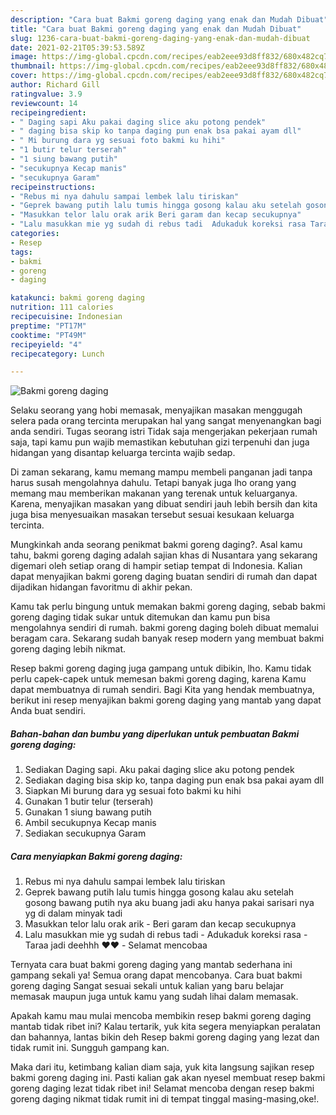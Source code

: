 ```yaml
---
description: "Cara buat Bakmi goreng daging yang enak dan Mudah Dibuat"
title: "Cara buat Bakmi goreng daging yang enak dan Mudah Dibuat"
slug: 1236-cara-buat-bakmi-goreng-daging-yang-enak-dan-mudah-dibuat
date: 2021-02-21T05:39:53.589Z
image: https://img-global.cpcdn.com/recipes/eab2eee93d8ff832/680x482cq70/bakmi-goreng-daging-foto-resep-utama.jpg
thumbnail: https://img-global.cpcdn.com/recipes/eab2eee93d8ff832/680x482cq70/bakmi-goreng-daging-foto-resep-utama.jpg
cover: https://img-global.cpcdn.com/recipes/eab2eee93d8ff832/680x482cq70/bakmi-goreng-daging-foto-resep-utama.jpg
author: Richard Gill
ratingvalue: 3.9
reviewcount: 14
recipeingredient:
- " Daging sapi Aku pakai daging slice aku potong pendek"
- " daging bisa skip ko tanpa daging pun enak bsa pakai ayam dll"
- " Mi burung dara yg sesuai foto bakmi ku hihi"
- "1 butir telur terserah"
- "1 siung bawang putih"
- "secukupnya Kecap manis"
- "secukupnya Garam"
recipeinstructions:
- "Rebus mi nya dahulu sampai lembek lalu tiriskan"
- "Geprek bawang putih lalu tumis hingga gosong kalau aku setelah gosong bawang putih nya aku buang jadi aku hanya pakai sarisari nya yg di dalam minyak tadi"
- "Masukkan telor lalu orak arik Beri garam dan kecap secukupnya"
- "Lalu masukkan mie yg sudah di rebus tadi  Adukaduk koreksi rasa Taraa jadi deehhh ❤️❤️ Selamat mencobaa"
categories:
- Resep
tags:
- bakmi
- goreng
- daging

katakunci: bakmi goreng daging 
nutrition: 111 calories
recipecuisine: Indonesian
preptime: "PT17M"
cooktime: "PT49M"
recipeyield: "4"
recipecategory: Lunch

---
```



![Bakmi goreng daging](https://img-global.cpcdn.com/recipes/eab2eee93d8ff832/680x482cq70/bakmi-goreng-daging-foto-resep-utama.jpg)

Selaku seorang yang hobi memasak, menyajikan masakan menggugah selera pada orang tercinta merupakan hal yang sangat menyenangkan bagi anda sendiri. Tugas seorang istri Tidak saja mengerjakan pekerjaan rumah saja, tapi kamu pun wajib memastikan kebutuhan gizi terpenuhi dan juga hidangan yang disantap keluarga tercinta wajib sedap.

Di zaman  sekarang, kamu memang mampu membeli panganan jadi tanpa harus susah mengolahnya dahulu. Tetapi banyak juga lho orang yang memang mau memberikan makanan yang terenak untuk keluarganya. Karena, menyajikan masakan yang dibuat sendiri jauh lebih bersih dan kita juga bisa menyesuaikan masakan tersebut sesuai kesukaan keluarga tercinta. 



Mungkinkah anda seorang penikmat bakmi goreng daging?. Asal kamu tahu, bakmi goreng daging adalah sajian khas di Nusantara yang sekarang digemari oleh setiap orang di hampir setiap tempat di Indonesia. Kalian dapat menyajikan bakmi goreng daging buatan sendiri di rumah dan dapat dijadikan hidangan favoritmu di akhir pekan.

Kamu tak perlu bingung untuk memakan bakmi goreng daging, sebab bakmi goreng daging tidak sukar untuk ditemukan dan kamu pun bisa mengolahnya sendiri di rumah. bakmi goreng daging boleh dibuat memalui beragam cara. Sekarang sudah banyak resep modern yang membuat bakmi goreng daging lebih nikmat.

Resep bakmi goreng daging juga gampang untuk dibikin, lho. Kamu tidak perlu capek-capek untuk memesan bakmi goreng daging, karena Kamu dapat membuatnya di rumah sendiri. Bagi Kita yang hendak membuatnya, berikut ini resep menyajikan bakmi goreng daging yang mantab yang dapat Anda buat sendiri.

<!--inarticleads1-->

##### Bahan-bahan dan bumbu yang diperlukan untuk pembuatan Bakmi goreng daging:

1. Sediakan  Daging sapi. Aku pakai daging slice aku potong pendek
1. Sediakan  daging bisa skip ko, tanpa daging pun enak bsa pakai ayam dll
1. Siapkan  Mi burung dara yg sesuai foto bakmi ku hihi
1. Gunakan 1 butir telur (terserah)
1. Gunakan 1 siung bawang putih
1. Ambil secukupnya Kecap manis
1. Sediakan secukupnya Garam




<!--inarticleads2-->

##### Cara menyiapkan Bakmi goreng daging:

1. Rebus mi nya dahulu sampai lembek lalu tiriskan
1. Geprek bawang putih lalu tumis hingga gosong kalau aku setelah gosong bawang putih nya aku buang jadi aku hanya pakai sarisari nya yg di dalam minyak tadi
1. Masukkan telor lalu orak arik - Beri garam dan kecap secukupnya
1. Lalu masukkan mie yg sudah di rebus tadi  - Adukaduk koreksi rasa - Taraa jadi deehhh ❤️❤️ - Selamat mencobaa




Ternyata cara buat bakmi goreng daging yang mantab sederhana ini gampang sekali ya! Semua orang dapat mencobanya. Cara buat bakmi goreng daging Sangat sesuai sekali untuk kalian yang baru belajar memasak maupun juga untuk kamu yang sudah lihai dalam memasak.

Apakah kamu mau mulai mencoba membikin resep bakmi goreng daging mantab tidak ribet ini? Kalau tertarik, yuk kita segera menyiapkan peralatan dan bahannya, lantas bikin deh Resep bakmi goreng daging yang lezat dan tidak rumit ini. Sungguh gampang kan. 

Maka dari itu, ketimbang kalian diam saja, yuk kita langsung sajikan resep bakmi goreng daging ini. Pasti kalian gak akan nyesel membuat resep bakmi goreng daging lezat tidak ribet ini! Selamat mencoba dengan resep bakmi goreng daging nikmat tidak rumit ini di tempat tinggal masing-masing,oke!.

